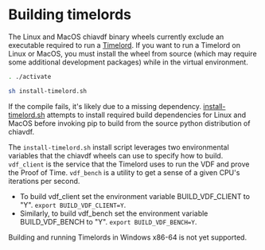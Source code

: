 # Building timelords

The Linux and MacOS chiavdf binary wheels currently exclude an executable required to run
a [Timelord](https://github.com/Chia-Network/chia-blockchain/wiki/Timelords). If you want to run a Timelord on Linux or
MacOS, you must install the wheel from source (which may require some additional development packages) while in the
virtual environment.

```bash
. ./activate

sh install-timelord.sh
```

If the compile fails, it's likely due to a missing dependency.
[install-timelord.sh](https://github.com/Chia-Network/chia-blockchain/blob/main/install-timelord.sh)
attempts to install required build dependencies for Linux and MacOS before invoking pip to build from the source python
distribution of chiavdf.

The `install-timelord.sh` install script leverages two environmental variables that the chiavdf wheels can use to
specify how to build. `vdf_client` is the service that the Timelord uses to run the VDF and prove the Proof of Time.
`vdf_bench` is a utility to get a sense of a given CPU's iterations per second.

- To build vdf_client set the environment variable BUILD_VDF_CLIENT to "Y".
  `export BUILD_VDF_CLIENT=Y`.
- Similarly, to build vdf_bench set the environment variable BUILD_VDF_BENCH to "Y". `export BUILD_VDF_BENCH=Y`.

Building and running Timelords in Windows x86-64 is not yet supported.
